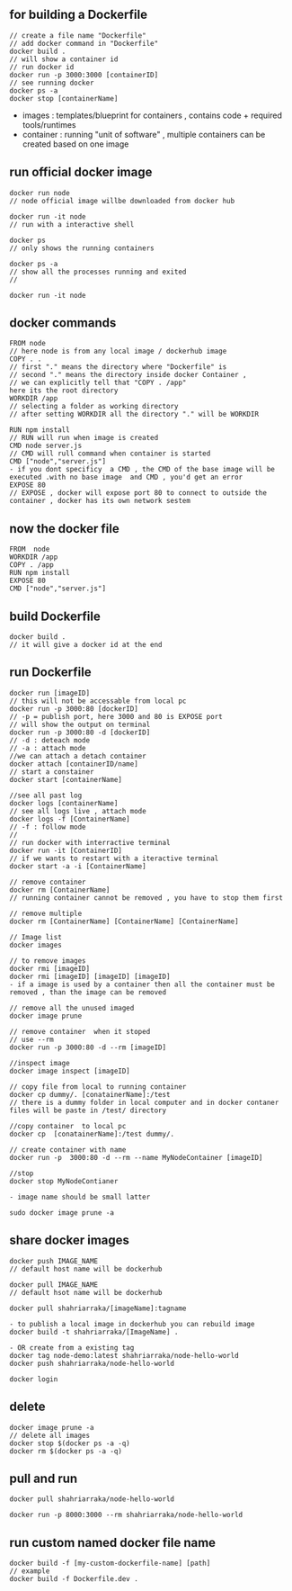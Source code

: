 ## for building a Dockerfile

    // create a file name "Dockerfile"
    // add docker command in "Dockerfile"
    docker build .
    // will show a container id 
    // run docker id  
    docker run -p 3000:3000 [containerID]
    // see running docker 
    docker ps -a 
    docker stop [containerName] 

- images : templates/blueprint for containers , contains code + required tools/runtimes 
- container : running "unit of software" , multiple containers can be created based on one image 

## run official docker image

    docker run node 
    // node official image willbe downloaded from docker hub 
    
    docker run -it node 
    // run with a interactive shell 
    
    docker ps
    // only shows the running containers
    
    docker ps -a 
    // show all the processes running and exited 
    // 
    
    docker run -it node 

## docker commands

    FROM node
    // here node is from any local image / dockerhub image
    COPY . .
    // first "." means the directory where "Dockerfile" is 
    // second "." means the directory inside docker Container , 
    // we can explicitly tell that "COPY . /app"
    here its the root directory
    WORKDIR /app
    // selecting a folder as working directory 
    // after setting WORKDIR all the directory "." will be WORKDIR 
    
    RUN npm install 
    // RUN will run when image is created 
    CMD node server.js
    // CMD will rull command when container is started
    CMD ["node","server.js"] 
    - if you dont specificy  a CMD , the CMD of the base image will be executed .with no base image  and CMD , you'd get an error 
    EXPOSE 80
    // EXPOSE , docker will expose port 80 to connect to outside the container , docker has its own network sestem  

## now the docker file

    FROM  node 
    WORKDIR /app
    COPY . /app
    RUN npm install 
    EXPOSE 80
    CMD ["node","server.js"]

## build Dockerfile

    docker build .
    // it will give a docker id at the end 

## run Dockerfile

    docker run [imageID]
    // this will not be accessable from local pc
    docker run -p 3000:80 [dockerID]
    // -p = publish port, here 3000 and 80 is EXPOSE port
    // will show the output on terminal
    docker run -p 3000:80 -d [dockerID]
    // -d : deteach mode
    // -a : attach mode
    //we can attach a detach container
    docker attach [containerID/name] 
    // start a constainer
    docker start [containerName]
    
    //see all past log 
    docker logs [containerName]
    // see all logs live , attach mode
    docker logs -f [ContainerName]
    // -f : follow mode 
    // 
    // run docker with interractive terminal 
    docker run -it [ContainerID]
    // if we wants to restart with a iteractive terminal 
    docker start -a -i [ContainerName]
    
    // remove container 
    docker rm [ContainerName]
    // running container cannot be removed , you have to stop them first
    
    // remove multiple
    docker rm [ContainerName] [ContainerName] [ContainerName]
    
    // Image list 
    docker images 
    
    // to remove images
    docker rmi [imageID]
    docker rmi [imageID] [imageID] [imageID] 
    - if a image is used by a container then all the container must be removed , than the image can be removed
    
    // remove all the unused imaged
    docker image prune
    
    // remove container  when it stoped
    // use --rm 
    docker run -p 3000:80 -d --rm [imageID]
    
    //inspect image 
    docker image inspect [imageID]
    
    // copy file from local to running container 
    docker cp dummy/. [conatainerName]:/test
    // there is a dummy folder in local computer and in docker contaner files will be paste in /test/ directory
    
    //copy container  to local pc 
    docker cp  [conatainerName]:/test dummy/.
    
    // create container with name 
    docker run -p  3000:80 -d --rm --name MyNodeContainer [imageID]
    
    //stop 
    docker stop MyNodeContianer
    
    - image name should be small latter 
    
    sudo docker image prune -a

## share  docker images

    docker push IMAGE_NAME 
    // default host name will be dockerhub 
    
    docker pull IMAGE_NAME
    // default hsot name will be dockerhub
    
    docker pull shahriarraka/[imageName]:tagname 
    
    - to publish a local image in dockerhub you can rebuild image 
    docker build -t shahriarraka/[ImageName] .
    
    - OR create from a existing tag 
    docker tag node-demo:latest shahriarraka/node-hello-world 
    docker push shahriarraka/node-hello-world
    
    docker login

## delete

    docker image prune -a 
    // delete all images 
    docker stop $(docker ps -a -q)
    docker rm $(docker ps -a -q)

## pull and run

    docker pull shahriarraka/node-hello-world 
    
    docker run -p 8000:3000 --rm shahriarraka/node-hello-world

## run custom named docker file name 
    docker build -f [my-custom-dockerfile-name] [path] 
    // example
    docker build -f Dockerfile.dev .
    